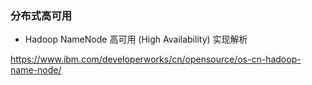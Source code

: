 ###	 分布式高可用

- Hadoop NameNode 高可用 (High Availability) 实现解析

https://www.ibm.com/developerworks/cn/opensource/os-cn-hadoop-name-node/





